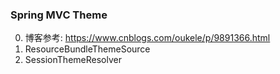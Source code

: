 ### Spring MVC Theme 
0. 博客参考: https://www.cnblogs.com/oukele/p/9891366.html
1. ResourceBundleThemeSource
2. SessionThemeResolver